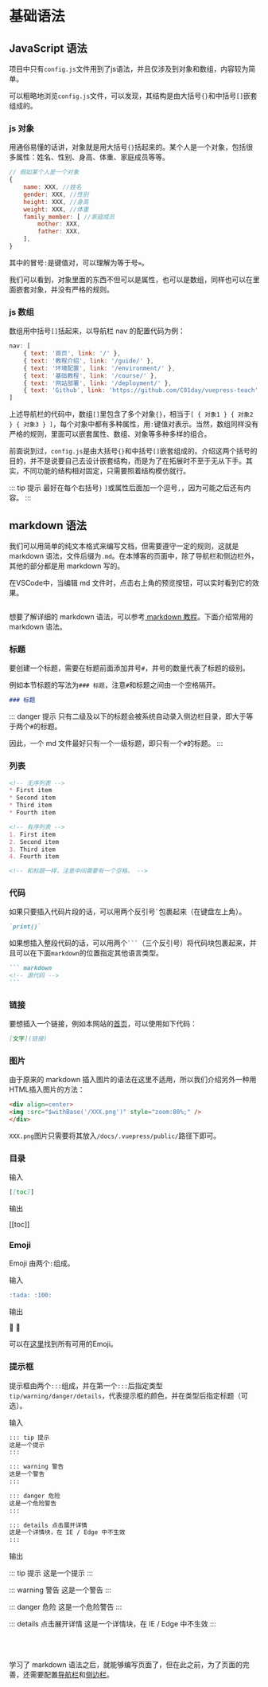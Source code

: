 # 基础语法<Badge text="重要" type="error"/>

## JavaScript 语法

项目中只有`config.js`文件用到了js语法，并且仅涉及到对象和数组，内容较为简单。

可以粗略地浏览`config.js`文件，可以发现，其结构是由大括号`{}`和中括号`[]`嵌套组成的。
### js 对象
用通俗易懂的话讲，对象就是用大括号`{}`括起来的。某个人是一个对象，包括很多属性：姓名、性别、身高、体重、家庭成员等等。
``` js
// 假如某个人是一个对象
{
    name: XXX, //姓名
    gender: XXX, //性别
    height: XXX, //身高
    weight: XXX, //体重
    family_member: [ //家庭成员
        mother: XXX,
        father: XXX,
    ],
}
```
其中的冒号`:`是键值对，可以理解为等于号`=`。

我们可以看到，对象里面的东西不但可以是属性，也可以是数组，同样也可以在里面嵌套对象，并没有严格的规则。

### js 数组
数组用中括号`[]`括起来，以导航栏 nav 的配置代码为例：
``` js
nav: [
    { text: '首页', link: '/' },
    { text: '教程介绍', link: '/guide/' },
    { text: '环境配置', link: '/environment/' },
    { text: '基础教程', link: '/course/' },
    { text: '网站部署', link: '/deployment/' },
    { text: 'Github', link: 'https://github.com/C01day/vuepress-teach' },
]
```
上述导航栏的代码中，数组`[]`里包含了多个对象`{}`，相当于`[ { 对象1 } { 对象2 } { 对象3 } ]`，每个对象中都有多种属性，用`:`键值对表示。当然，数组同样没有严格的规则，里面可以嵌套属性、数组、对象等多种多样的组合。

前面说到过，`config.js`是由大括号`{}`和中括号`[]`嵌套组成的。介绍这两个括号的目的，并不是说要自己去设计嵌套结构，而是为了在拓展时不至于无从下手。其实，不同功能的结构相对固定，只需要照着结构模仿就行。

::: tip 提示
最好在每个右括号`}` `]`或属性后面加一个逗号`,`，因为可能之后还有内容。
:::

## markdown 语法
我们可以用简单的纯文本格式来编写文档，但需要遵守一定的规则，这就是 markdown 语法，文件后缀为`.md`。在本博客的页面中，除了导航栏和侧边栏外，其他的部分都是用 markdown 写的。

在VSCode中，当编辑 md 文件时，点击右上角的预览按钮，可以实时看到它的效果。

<div align=center>
<img :src="$withBase('/屏幕截图 2021-08-03 133636.png')" style="zoom:80%;" />
</div>

想要了解详细的 markdown 语法，可以参考[ markdown 教程](https://www.runoob.com/markdown/md-tutorial.html)。下面介绍常用的 markdown 语法。

### 标题

要创建一个标题，需要在标题前面添加井号`#`，井号的数量代表了标题的级别。

例如本节标题的写法为`### 标题`，注意`#`和标题之间由一个空格隔开。

``` markdown
### 标题
```

::: danger 提示
只有二级及以下的标题会被系统自动录入侧边栏目录，即大于等于两个`#`的标题。

因此，一个 md 文件最好只有一个一级标题，即只有一个`#`的标题。
:::

### 列表
``` markdown
<!-- 无序列表 -->
* First item
* Second item
* Third item
* Fourth item

<!-- 有序列表 -->
1. First item
2. Second item
3. Third item
4. Fourth item

<!-- 和标题一样，注意中间需要有一个空格。 -->
```

### 代码

如果只要插入代码片段的话，可以用两个反引号`` ` ``包裹起来（在键盘左上角）。
``` markdown
`print()`
```
如果想插入整段代码的话，可以用两个`` ``` ``（三个反引号）将代码块包裹起来，并且可以在下面`markdown`的位置指定其他语言类型。
```` markdown
``` markdown
<!-- 源代码 -->
```
````

### 链接

要想插入一个链接，例如本网站的[首页](https://c01day.top)，可以使用如下代码：

``` markdown
[文字](链接)
```

### 图片

由于原来的 markdown 插入图片的语法在这里不适用，所以我们介绍另外一种用HTML插入图片的方法：

``` html
<div align=center>
<img :src="$withBase('/XXX.png')" style="zoom:80%;" />
</div>
```
`XXX.png`图片只需要将其放入`/docs/.vuepress/public/`路径下即可。

### 目录

输入

``` markdown
[[toc]]
```

输出

[[toc]]

### Emoji
Emoji 由两个`:`组成。

输入

``` markdown
:tada: :100:
```

输出

:tada: :100:

可以在[这里](https://github.com/markdown-it/markdown-it-emoji/blob/master/lib/data/full.json)找到所有可用的Emoji。

### 提示框
提示框由两个`:::`组成，并在第一个`:::`后指定类型`tip/warning/danger/details`，代表提示框的颜色，并在类型后指定标题（可选）。

输入

``` markdown
::: tip 提示
这是一个提示
:::

::: warning 警告
这是一个警告
:::

::: danger 危险
这是一个危险警告
:::

::: details 点击展开详情
这是一个详情块，在 IE / Edge 中不生效
:::
```
输出

::: tip 提示
这是一个提示
:::

::: warning 警告
这是一个警告
:::

::: danger 危险
这是一个危险警告
:::

::: details 点击展开详情
这是一个详情块，在 IE / Edge 中不生效
:::

<br/><br/>

学习了 markdown 语法之后，就能够编写页面了，但在此之前，为了页面的完善，还需要配置[导航栏](/course/navigation_bar.md)和[侧边栏](/course/sidebar.md)。

<br/><br/>
<Valine></Valine>